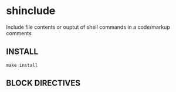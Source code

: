 shinclude
=========
Include file contents or ouptut of shell commands in a code/markup comments

<!-- BEGIN-MARKDOWN-TOC -->
<!-- END-MARKDOWN-TOC -->

## INSTALL

```
make install
```

<!-- BEGIN-RENDER src/shinclude.bash -->
<!-- END-RENDER -->

<!-- BEGIN-INCLUDE doc/SYNTAX.md -->
<!-- END-INCLUDE -->

## BLOCK DIRECTIVES

<!-- BEGIN-RENDER src/block-EVAL.bash -->
<!-- END-RENDER -->

<!-- BEGIN-RENDER src/block-INCLUDE.bash -->
<!-- END-RENDER -->

<!-- BEGIN-RENDER src/block-RENDER.bash -->
<!-- END-RENDER -->

<!-- BEGIN-RENDER src/block-MARKDOWN-TOC.bash -->
<!-- END-RENDER -->

<!-- BEGIN-RENDER src/logging.bash -->
<!-- END-RENDER -->

<!-- BEGIN-RENDER src/style.bash -->
<!-- END-RENDER -->

